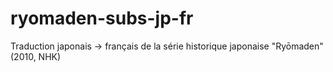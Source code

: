 # ryomaden-subs-jp-fr
Traduction japonais → français de la série historique japonaise "Ryōmaden" (2010, NHK)
